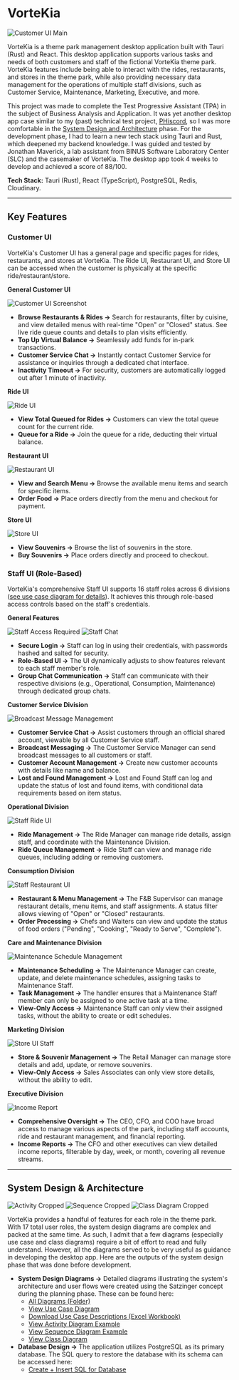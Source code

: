 # VorteKia

![Customer UI Main](./images/customer-ui-main.png)

VorteKia is a theme park management desktop application built with Tauri (Rust) and React. This desktop application supports various tasks and needs of both customers and staff of the fictional VorteKia theme park. VorteKia features include being able to interact with the rides, restaurants, and stores in the theme park, while also providing necessary data management for the operations of multiple staff divisions, such as Customer Service, Maintenance, Marketing, Executive, and more.

This project was made to complete the Test Progressive Assistant (TPA) in the subject of Business Analysis and Application. It was yet another desktop app case similar to my (past) technical test project, [PHiscord](https://github.com/matthew-jl/PHiscord), so I was more comfortable in the [System Design and Architecture](#system-design--architecture) phase. For the development phase, I had to learn a new tech stack using Tauri and Rust, which deepened my backend knowledge. I was guided and tested by Jonathan Maverick, a lab assistant from BINUS Software Laboratory Center (SLC) and the casemaker of VorteKia. The desktop app took 4 weeks to develop and achieved a score of 88/100.

**Tech Stack:** Tauri (Rust), React (TypeScript), PostgreSQL, Redis, Cloudinary.

---
## Key Features

### Customer UI

VorteKia's Customer UI has a general page and specific pages for rides, restaurants, and stores at VorteKia. The Ride UI, Restaurant UI, and Store UI can be accessed when the customer is physically at the specific ride/restaurant/store.

**General Customer UI**

![Customer UI Screenshot](./images/customer-ui-restaurant.png)

- **Browse Restaurants & Rides →** Search for restaurants, filter by cuisine, and view detailed menus with real-time "Open" or "Closed" status. See live ride queue counts and details to plan visits efficiently.
- **Top Up Virtual Balance →** Seamlessly add funds for in-park transactions.
- **Customer Service Chat →** Instantly contact Customer Service for assistance or inquiries through a dedicated chat interface.
- **Inactivity Timeout →** For security, customers are automatically logged out after 1 minute of inactivity.

**Ride UI**

![Ride UI](./images/ride-ui.png)

- **View Total Queued for Rides →** Customers can view the total queue count for the current ride.
- **Queue for a Ride →** Join the queue for a ride, deducting their virtual balance.

**Restaurant UI**

![Restaurant UI](./images/restaurant-ui.png)

- **View and Search Menu →** Browse the available menu items and search for specific items.
- **Order Food →** Place orders directly from the menu and checkout for payment.

**Store UI**

![Store UI](./images/store-ui.png)

- **View Souvenirs →** Browse the list of souvenirs in the store.
- **Buy Souvenirs →** Place orders directly and proceed to checkout.

### Staff UI (Role-Based)

VorteKia's comprehensive Staff UI supports 16 staff roles across 6 divisions ([see use case diagram for details](./diagrams/MJ_VorteKia_UseCaseDiagram.png)). It achieves this through role-based access controls based on the staff's credentials.

**General Features**

![Staff Access Required](./images/staff-access-required.png)
![Staff Chat](./images/staff-chat.png)

- **Secure Login →** Staff can log in using their credentials, with passwords hashed and salted for security.
- **Role-Based UI →** The UI dynamically adjusts to show features relevant to each staff member's role.
- **Group Chat Communication →** Staff can communicate with their respective divisions (e.g., Operational, Consumption, Maintenance) through dedicated group chats.

**Customer Service Division**

![Broadcast Message Management](./images/broadcast-message-management.png)

  - **Customer Service Chat →** Assist customers through an official shared account, viewable by all Customer Service staff.
  - **Broadcast Messaging →** The Customer Service Manager can send broadcast messages to all customers or staff.
  - **Customer Account Management →** Create new customer accounts with details like name and balance.
  - **Lost and Found Management →** Lost and Found Staff can log and update the status of lost and found items, with conditional data requirements based on item status.

**Operational Division**

![Staff Ride UI](./images/ride-ui-staff.png)

  - **Ride Management →** The Ride Manager can manage ride details, assign staff, and coordinate with the Maintenance Division.
  - **Ride Queue Management →** Ride Staff can view and manage ride queues, including adding or removing customers.

**Consumption Division**

![Staff Restaurant UI](./images/restaurant-ui-staff.png)

  - **Restaurant & Menu Management →** The F&B Supervisor can manage restaurant details, menu items, and staff assignments. A status filter allows viewing of "Open" or "Closed" restaurants.
  - **Order Processing →** Chefs and Waiters can view and update the status of food orders ("Pending", "Cooking", "Ready to Serve", "Complete").

**Care and Maintenance Division**

![Maintenance Schedule Management](./images/maintenance-schedule-management.png)

  - **Maintenance Scheduling →** The Maintenance Manager can create, update, and delete maintenance schedules, assigning tasks to Maintenance Staff.
  - **Task Management →** The handler ensures that a Maintenance Staff member can only be assigned to one active task at a time.
  - **View-Only Access →** Maintenance Staff can only view their assigned tasks, without the ability to create or edit schedules.

**Marketing Division**

![Store UI Staff](./images/store-ui-staff.png)

  - **Store & Souvenir Management →** The Retail Manager can manage store details and add, update, or remove souvenirs.
  - **View-Only Access →** Sales Associates can only view store details, without the ability to edit.

**Executive Division**

![Income Report](./images/income-report.png)

  - **Comprehensive Oversight →** The CEO, CFO, and COO have broad access to manage various aspects of the park, including staff accounts, ride and restaurant management, and financial reporting.
  - **Income Reports →** The CFO and other executives can view detailed income reports, filterable by day, week, or month, covering all revenue streams.

---
## System Design & Architecture

![Activity Cropped](./diagrams/MJ_VorteKia_ActivityDiagram_AssignMaintenanceRequestsToMaintenanceStaff_cropped.png)
![Sequence Cropped](./diagrams/MJ_VorteKia_SequenceDiagram_TopUpVirtualBalance_cropped.png)
![Class Diagram Cropped](./diagrams/MJ_VorteKia_ClassDiagram_cropped.png)

VorteKia provides a handful of features for each role in the theme park. With 17 total user roles, the system design diagrams are complex and packed at the same time. As such, I admit that a few diagrams (especially use case and class diagrams) require a bit of effort to read and fully understand. However, all the diagrams served to be very useful as guidance in developing the desktop app. Here are the outputs of the system design phase that was done before development.

- **System Design Diagrams →** Detailed diagrams illustrating the system's architecture and user flows were created using the Satzinger concept during the planning phase. These can be found here:
  - [All Diagrams (Folder)](./diagrams/)
  - [View Use Case Diagram](./diagrams/MJ_VorteKia_UseCaseDiagram.png)
  - [Download Use Case Descriptions (Excel Workbook)](./diagrams/MJ_VorteKia_UseCaseDescriptions.xlsx)
  - [View Activity Diagram Example](./diagrams/MJ_VorteKia_ActivityDiagram_AddMenuItems.png)
  - [View Sequence Diagram Example](./diagrams/MJ_VorteKia_SequenceDiagram_AddMenuItems.png)
  - [View Class Diagram](./diagrams/MJ_VorteKia_ClassDiagram.png)
- **Database Design →** The application utilizes PostgreSQL as its primary database. The SQL query to restore the database with its schema can be accessed here:
  - [Create + Insert SQL for Database](https://binusianorg-my.sharepoint.com/personal/matthew_lim002_binus_ac_id/_layouts/15/guestaccess.aspx?share=EfQineHtvhRFh0K2g7a4P7QBD29Cjhvt0FiaPUbvkc5Uvw&e=KvZMKb)

> 
